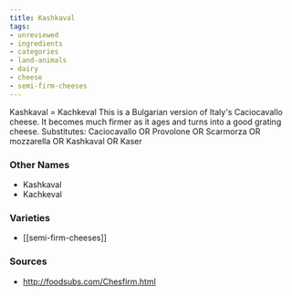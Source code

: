 ```yaml
---
title: Kashkaval
tags:
- unreviewed
- ingredients
- categories
- land-animals
- dairy
- cheese
- semi-firm-cheeses
---
```

Kashkaval = Kachkeval This is a Bulgarian version of Italy's Caciocavallo cheese. It becomes much firmer as it ages and turns into a good grating cheese. Substitutes: Caciocavallo OR Provolone OR Scarmorza OR mozzarella OR Kashkaval OR Kaser

### Other Names

* Kashkaval
* Kachkeval

### Varieties

* [[semi-firm-cheeses]]

### Sources
* http://foodsubs.com/Chesfirm.html
